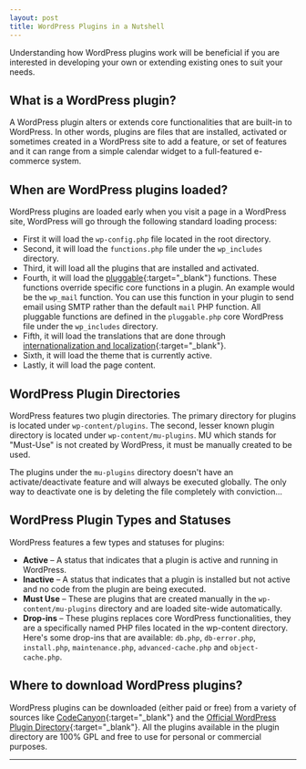 ```yaml
---
layout: post
title: WordPress Plugins in a Nutshell
---
```


Understanding how WordPress plugins work will be beneficial if you are interested in developing your own or extending existing ones to suit your needs.

## What is a WordPress plugin?

A WordPress plugin alters or extends core functionalities that are built-in to WordPress. In other words, plugins are files that are installed, activated or sometimes created in a WordPress site to add a feature, or set of features and it can range from a simple calendar widget to a full-featured e-commerce system.

## When are WordPress plugins loaded?

WordPress plugins are loaded early when you visit a page in a WordPress site, WordPress will go through the following standard loading process:

+ First it will load the `wp-config.php` file located in the root directory.
+ Second, it will load the `functions.php` file under the `wp_includes` directory.
+ Third, it will load all the plugins that are installed and activated.
+ Fourth, it will load the [pluggable](https://codex.wordpress.org/Pluggable_Functions){:target="_blank"} functions. These functions override specific core functions in a plugin. An example would be the `wp_mail` function. You can use this function in your plugin to send email using SMTP rather than the default `mail` PHP function. All pluggable functions are defined in the `pluggable.php` core WordPress file under the `wp_includes` directory.
+ Fifth, it will load the translations that are done through [internationalization and localization](https://codex.wordpress.org/I18n_for_WordPress_Developers){:target="_blank"}.
+ Sixth, it will load the theme that is currently active.
+ Lastly, it will load the page content.

## WordPress Plugin Directories

WordPress features two plugin directories. The primary directory for plugins is located under `wp-content/plugins`. The second, lesser known plugin directory is located under `wp-content/mu-plugins`. MU which stands for "Must-Use" is not created by WordPress, it must be manually created to be used.

The plugins under the `mu-plugins` directory doesn't have an activate/deactivate feature and will always be executed globally. The only way to deactivate one is by deleting the file completely with conviction...

## WordPress Plugin Types and Statuses

WordPress features a few types and statuses for plugins:

+ **Active** – A status that indicates that a plugin is active and running in WordPress.
+ **Inactive** – A status that indicates that a plugin is installed but not active and no code from the plugin are being executed.
+ **Must Use** – These are plugins that are created manually in the `wp-content/mu-plugins` directory and are loaded site-wide automatically.
+ **Drop-ins** – These plugins replaces core WordPress functionalities, they are a specifically named PHP files located in the wp-content directory. Here's some drop-ins that are available: `db.php`, `db-error.php`, `install.php`, `maintenance.php`, `advanced-cache.php` and `object-cache.php`.

## Where to download WordPress plugins?

WordPress plugins can be downloaded (either paid or free) from a variety of sources like [CodeCanyon](https://codecanyon.net/category/wordpress){:target="_blank"} and the [Official WordPress Plugin Directory](http://wordpress.org/extend/plugins){:target="_blank"}. All the plugins available in the plugin directory are 100% GPL and free to use for personal or commercial purposes.

----

